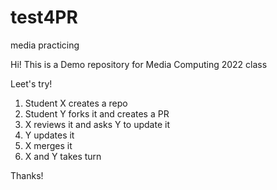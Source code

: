 # test4PR
media practicing

Hi! This is a Demo repository for Media Computing 2022 class

Leet's try!
1. Student X creates a repo
2. Student Y forks it and creates a PR
3. X reviews it and asks Y to update it
4. Y updates it
5. X merges it
6. X and Y takes turn

Thanks! 
